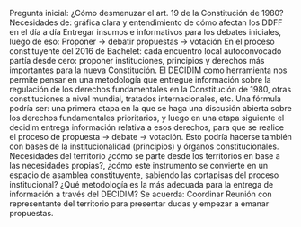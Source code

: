 Pregunta inicial: ¿Cómo desmenuzar el art. 19 de la Constitución de 1980? Necesidades de: gráfica clara y entendimiento de cómo afectan los DDFF en el día a día Entregar insumos e informativos para los debates iniciales, luego de eso:
Proponer → debatir propuestas → votación
En el proceso constituyente del 2016 de Bachelet: cada encuentro local autoconvocado partía desde cero: proponer instituciones, principios y derechos más importantes para la nueva Constitución.
El DECIDIM como herramienta nos permite pensar en una metodología que entregue información sobre la regulación de los derechos fundamentales en la Constitución de 1980, otras constituciones a nivel mundial, tratados internacionales, etc.
Una fórmula podría ser: una primera etapa en la que se haga una discusión abierta sobre los derechos fundamentales prioritarios, y luego en una etapa siguiente el decidim entrega información relativa a esos derechos, para que se realice el proceso de propuesta → debate → votación. Esto podría hacerse también con bases de la institucionalidad (principios) y órganos constitucionales.
Necesidades del territorio
¿cómo se parte desde los territorios en base a las necesidades propias?, ¿cómo este instrumento se convierte en un espacio de asamblea constituyente, sabiendo las cortapisas del proceso institucional?
¿Qué metodología es la más adecuada para la entrega de información a través del DECIDIM?
Se acuerda: Coordinar Reunión con representante del territorio para presentar dudas y empezar a emanar propuestas.